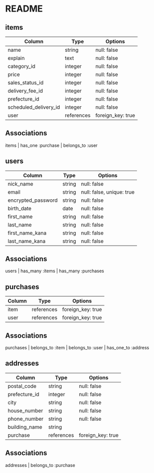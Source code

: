 # README

## items

|Column               |Type      |Options    |
|---------------------|----------|-----------|
|name                 |string    |null: false|
|explain              |text      |null: false|
|category_id          |integer   |null: false|
|price                |integer   |null: false|
|sales_status_id      |integer   |null: false|
|delivery_fee_id      |integer   |null: false|
|prefecture_id        |integer   |null: false|
|scheduled_delivery_id|integer   |null: false|
|user                 |references|foreign_key: true|

## Associations
items | has_one :purchase
      | belongs_to :user


## users

|Column               |Type      |Options          |
|---------------------|----------|-----------------|
|nick_name            |string    |null: false      |
|email                |string    |null: false, unique: true|
|encrypted_password   |string    |null: false|
|birth_date           |date      |null: false|
|first_name           |string    |null: false|
|last_name            |string    |null: false|
|first_name_kana      |string    |null: false|
|last_name_kana       |string    |null: false|

## Associations

users | has_many :items
      | has_many :purchases


## purchases


|Column               |Type      |Options          |
|---------------------|----------|-----------------|
|item                 |references|foreign_key: true|
|user                 |references|foreign_key: true|


## Associations
purchases | belongs_to :item
          | belongs_to :user
          | has_one_to :address


## addresses


|Column               |Type      |Options          |
|---------------------|----------|-----------------|
|postal_code          |string    |null: false      |
|prefecture_id        |integer   |null: false      |
|city                 |string    |null: false      |
|house_number         |string    |null: false      |
|phone_number         |string    |null: false      |
|building_name        |string    |                 |
|purchase             |references|foreign_key: true|


## Associations
addresses | belongs_to :purchase